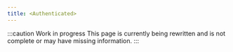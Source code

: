 ```yaml
---
title: <Authenticated>
---
```


:::caution Work in progress
This page is currently being rewritten and is not complete or may have missing information.
:::
